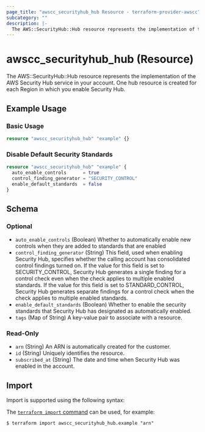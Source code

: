 ```yaml
---
page_title: "awscc_securityhub_hub Resource - terraform-provider-awscc"
subcategory: ""
description: |-
  The AWS::SecurityHub::Hub resource represents the implementation of the AWS Security Hub service in your account. One hub resource is created for each Region in which you enable Security Hub.
---
```


# awscc_securityhub_hub (Resource)

The AWS::SecurityHub::Hub resource represents the implementation of the AWS Security Hub service in your account. One hub resource is created for each Region in which you enable Security Hub.

## Example Usage

### Basic Usage

```terraform
resource "awscc_securityhub_hub" "example" {}
```

### Disable Default Security Standards

```terraform
resource "awscc_securityhub_hub" "example" {
  auto_enable_controls      = true
  control_finding_generator = "SECURITY_CONTROL"
  enable_default_standards  = false
}
```

<!-- schema generated by tfplugindocs -->
## Schema

### Optional

- `auto_enable_controls` (Boolean) Whether to automatically enable new controls when they are added to standards that are enabled
- `control_finding_generator` (String) This field, used when enabling Security Hub, specifies whether the calling account has consolidated control findings turned on. If the value for this field is set to SECURITY_CONTROL, Security Hub generates a single finding for a control check even when the check applies to multiple enabled standards.  If the value for this field is set to STANDARD_CONTROL, Security Hub generates separate findings for a control check when the check applies to multiple enabled standards.
- `enable_default_standards` (Boolean) Whether to enable the security standards that Security Hub has designated as automatically enabled.
- `tags` (Map of String) A key-value pair to associate with a resource.

### Read-Only

- `arn` (String) An ARN is automatically created for the customer.
- `id` (String) Uniquely identifies the resource.
- `subscribed_at` (String) The date and time when Security Hub was enabled in the account.

## Import

Import is supported using the following syntax:

The [`terraform import` command](https://developer.hashicorp.com/terraform/cli/commands/import) can be used, for example:

```shell
$ terraform import awscc_securityhub_hub.example "arn"
```